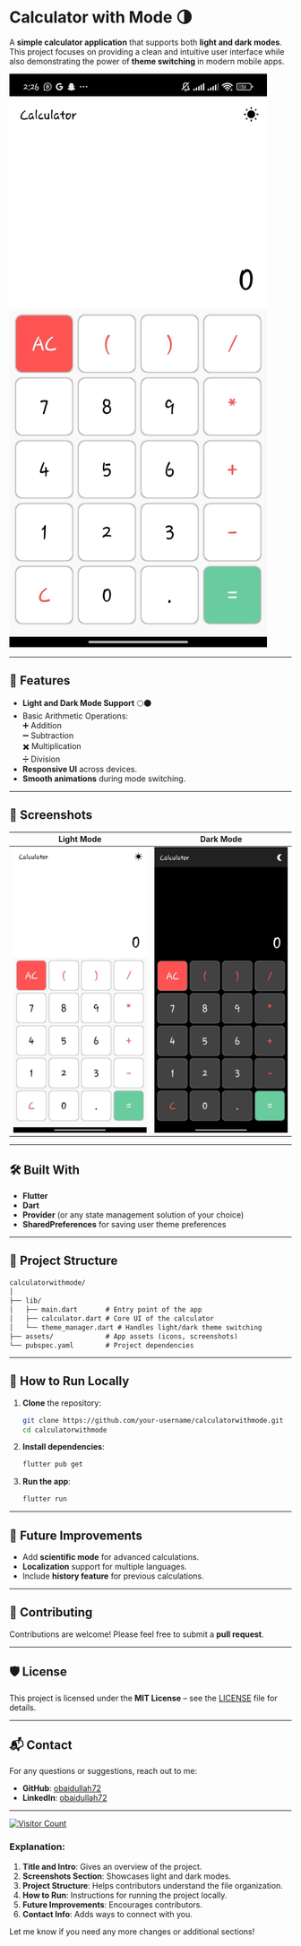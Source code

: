 # Calculator with Mode 🌗

A **simple calculator application** that supports both **light and dark modes**. This project focuses on providing a clean and intuitive user interface while also demonstrating the power of **theme switching** in modern mobile apps.

![Calculator App Screenshot](assets/ss.jpeg)

---

## 🚀 Features
- **Light and Dark Mode Support** 🌕🌑  
- Basic Arithmetic Operations:  
  ➕ Addition  
  ➖ Subtraction  
  ✖️ Multiplication  
  ➗ Division  
- **Responsive UI** across devices.  
- **Smooth animations** during mode switching.

---

## 📸 Screenshots

| Light Mode      | Dark Mode       |
|-----------------|-----------------|
| ![Light Mode](assets/light.jpeg) | ![Dark Mode](assets/dark.jpeg) |

---

## 🛠️ Built With
- **Flutter**  
- **Dart**  
- **Provider** (or any state management solution of your choice)  
- **SharedPreferences** for saving user theme preferences  

---

## 📂 Project Structure
```plaintext
calculatorwithmode/
│
├── lib/
│   ├── main.dart       # Entry point of the app
│   ├── calculator.dart # Core UI of the calculator
│   └── theme_manager.dart # Handles light/dark theme switching
├── assets/             # App assets (icons, screenshots)
└── pubspec.yaml        # Project dependencies
```

---

## 🚀 How to Run Locally
1. **Clone** the repository:
   ```bash
   git clone https://github.com/your-username/calculatorwithmode.git
   cd calculatorwithmode
   ```

2. **Install dependencies**:
   ```bash
   flutter pub get
   ```

3. **Run the app**:
   ```bash
   flutter run
   ```

---

## 🌟 Future Improvements
- Add **scientific mode** for advanced calculations.  
- **Localization** support for multiple languages.  
- Include **history feature** for previous calculations.

---

## 🤝 Contributing
Contributions are welcome! Please feel free to submit a **pull request**.

---

## 🛡️ License
This project is licensed under the **MIT License** – see the [LICENSE](LICENSE) file for details.

---

## 📬 Contact
For any questions or suggestions, reach out to me:

- **GitHub**: [obaidullah72](https://github.com/obaidullah72/)
- **LinkedIn**: [obaidullah72](https://www.linkedin.com/in/obaidullah72/)

---

[![Visitor Count](https://visitcount.itsvg.in/api?id=your-username&label=Profile%20Views&color=1&icon=5&pretty=true)](https://visitcount.itsvg.in)


### Explanation:

1. **Title and Intro**: Gives an overview of the project.
2. **Screenshots Section**: Showcases light and dark modes.
3. **Project Structure**: Helps contributors understand the file organization.
4. **How to Run**: Instructions for running the project locally.
5. **Future Improvements**: Encourages contributors.
6. **Contact Info**: Adds ways to connect with you.

Let me know if you need any more changes or additional sections!
